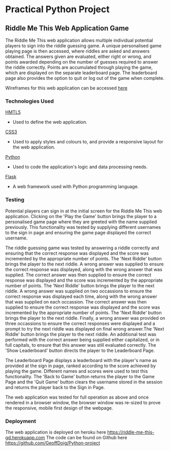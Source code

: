 # Practical Python Project

## Riddle Me This Web Application Game

The Riddle Me This web application allows multiple individual potential players to sign into the
riddle guessing game. A unique personalised game playing page is then accessed, where riddles are
asked and answers obtained. The answers given are evaluated, either right or wrong, and points awarded
depending on the number of guesses required to answer the riddle correctly. Points are accumulated
through playing the game, which are displayed on the separate leaderboard page. The leaderboard page also
provides the option to quit or log out of the game when complete.

Wireframes for this web application can be accessed [here](/python_project_wireframes)

### Technologies Used

[HMTL5](https://developer.mozilla.org/en-US/docs/Web/Guide/HTML/HTML5)
   * Used to define the web application.

[CSS3](https://developer.mozilla.org/en-US/docs/Web/CSS/CSS3)
   * Used to apply styles and colours to, and provide a responsive layout for the web application.

[Python](https://www.python.org/)
   * Used to code the application's logic and data processing needs.

[Flask](http://flask.pocoo.org/)
   * A web framework used with Python programming language.

### Testing

Potential players can sign in at the initial screen for the Riddle Me This web application. Clicking on
the 'Play the Game' button brings the player to a personalised game page where they are greeted with the 
name supplied previously. This functionality was tested by supplying different usernames to the sign in page
and ensuring the game page displayed the correct username.

The riddle guessing game was tested by answering a riddle correctly and ensuring that the correct response was 
displayed and the score was incremented by the appropriate number of points. The 'Next Riddle' button brings the 
player to the next riddle.
A wrong answer was supplied to ensure the correct response was displayed, along with the wrong answer that was supplied.
The correct answer was then supplied to ensure the correct response was displayed and the score was incremented
by the appropriate number of points. The 'Next Riddle' button brings the player to the next riddle.
A wrong answer was supplied on two occassions to ensure the correct response was displayed each time, along with
the wrong answer that was supplied on each occassion. The correct answer was then supplied to ensure the correct response
was displayed and the score was incremented by the appropriate number of points. The 'Next Riddle' button brings
the player to the next riddle.
Finally, a wrong answer was provided on three occassions to ensure the correct responses were displayed and a prompt
to try the next riddle was displayed on final wrong answer.The 'Next Riddle' button brings the player to the next riddle.
An additional test was performed with the correct answer being supplied either capitalized, or in full capitals, to 
ensure that this answer was still evaluated correctly.
The 'Show Leaderboard' button directs the player to the Leaderboard Page.

The Leaderboard Page displays a leaderboard with the player's name as provided at the sign in page, ranked according
to the score achieved by playing the game. Different names and scores were used to test this functionality. 
The 'Back to Game' button returns the player to the Game Page and the 'Quit Game' button clears the username 
stored in the session and returns the player back to the Sign in Page.

The web application was tested for full operation as above and once rendered in a browser window, the browser
window was re-sized to prove the responsive, mobile first design of the webpage.

### Deployment

The web application is deployed on heroku here https://riddle-me-this-gd.herokuapp.com
The code can be found on Github here https://github.com/GeoffDoig/Python-project